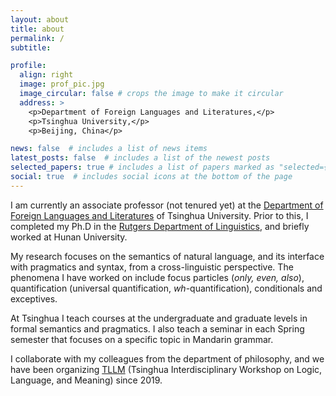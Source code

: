 ```yaml
---
layout: about
title: about
permalink: /
subtitle: 

profile:
  align: right
  image: prof_pic.jpg
  image_circular: false # crops the image to make it circular
  address: >
    <p>Department of Foreign Languages and Literatures,</p>
    <p>Tsinghua University,</p>
    <p>Beijing, China</p>

news: false  # includes a list of news items
latest_posts: false  # includes a list of the newest posts
selected_papers: true # includes a list of papers marked as "selected={true}"
social: true  # includes social icons at the bottom of the page
---
```


I am currently an associate professor (not tenured yet) at the [Department of Foreign Languages and Literatures](https://www.dfll.tsinghua.edu.cn/index.htm) of Tsinghua University.  Prior to this, I completed my Ph.D in the [Rutgers Department of Linguistics](https://ling.rutgers.edu), and briefly worked at Hunan University. 

My research focuses on the  semantics of natural language, and its interface with pragmatics and syntax, from a cross-linguistic perspective. The phenomena I have worked on include focus particles (*only, even, also*), quantification (universal quantification, *wh*-quantification), conditionals and exceptives. 

At Tsinghua I teach courses at the undergraduate and graduate levels in formal semantics and  pragmatics. I also teach a seminar in each Spring semester that focuses on a specific topic in Mandarin grammar.

I collaborate with my colleagues from the department of philosophy, and we have been organizing [TLLM](http://tsinghualogic.net/JRC/tllm/) (Tsinghua Interdisciplinary Workshop on Logic, Language, and Meaning) since 2019.

